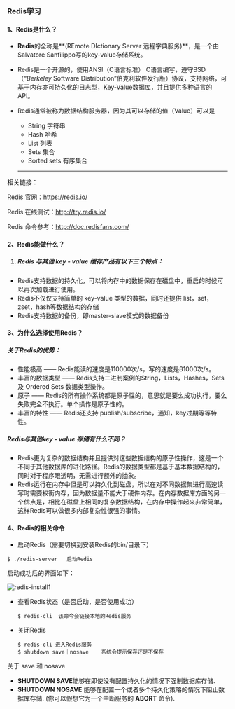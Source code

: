 ### Redis学习

#### 1、Redis是什么？

-   **Redis**的全称是**(REmote DIctionary Server 远程字典服务)**，是一个由Salvatore Sanfilippo写的key-value存储系统。

- Redis是一个开源的，使用ANSI（C语言标准） C语言编写，遵守BSD（“*Berkeley* Software Distribution”伯克利软件发行版）协议，支持网络，可基于内存亦可持久化的日志型，Key-Value数据库，并且提供多种语言的API。

- Redis通常被称为数据结构服务器，因为其可以存储的值（Value）可以是

  - String 字符串
  - Hash 哈希
  - List 列表
  - Sets 集合
  - Sorted sets 有序集合

  ---

  

相关链接：

Redis 官网：https://redis.io/

Redis 在线测试：http://try.redis.io/

Redis 命令参考：http://doc.redisfans.com/

#### 2、Redis能做什么？

1. ##### Redis 与其他 key - value 缓存产品有以下三个特点：

- Redis支持数据的持久化，可以将内存中的数据保存在磁盘中，重启的时候可以再次加载进行使用。
- Redis不仅仅支持简单的 key-value 类型的数据，同时还提供 list，set，zset，hash等数据结构的存储
- Redis支持数据的备份，即master-slave模式的数据备份

#### 3、为什么选择使用Redis？

##### 关于Redis的优势：

-  性能极高 —— Redis能读的速度是110000次/s，写的速度是81000次/s。
- 丰富的数据类型 —— Redis支持二进制案例的String，Lists，Hashes，Sets 及 Ordered Sets 数据类型操作。
- 原子 —— Redis的所有操作系统都是原子性的，意思就是要么成功执行，要么失败完全不执行。单个操作是原子性的。
- 丰富的特性  —— Redis还支持 publish/subscribe，通知，key过期等等特性。

##### Redis与其他key - value 存储有什么不同？

- Redis更为复杂的数据结构并且提供对这些数据结构的原子性操作，这是一个不同于其他数据库的进化路径。Redis的数据类型都是基于基本数据结构的，同时对于程序眼透明，无需进行额外的抽象。
- Redis运行在内存中但是可以持久化到磁盘，所以在对不同数据集进行高速读写时需要权衡内存，因为数据量不能大于硬件内存。在内存数据库方面的另一个优点是，相比在磁盘上相同的复杂数据结构，在内存中操作起来非常简单，这样Redis可以做很多内部复杂性很强的事情。

#### 4、Redis的相关命令

- 启动Redis（需要切换到安装Redis的bin/目录下）

```shell
$ ./redis-server   启动Redis
```

启动成功后的界面如下：



![redis-install1](https://www.runoob.com/wp-content/uploads/2014/11/redis-install1.png)

- 查看Redis状态（是否启动，是否使用成功）

  ```shell
  $ redis-cli  该命令会链接本地的Redis服务
  ```

- 关闭Redis

  ```shell
  $ redis-cli 进入Redis服务
  $ shutdown save｜nosave 	系统会提示保存还是不保存
  ```

关于 save 和 nosave

- **SHUTDOWN SAVE**能够在即使没有配置持久化的情况下强制数据库存储.
- **SHUTDOWN NOSAVE** 能够在配置一个或者多个持久化策略的情况下阻止数据库存储. (你可以假想它为一个中断服务的 **ABORT** 命令).

